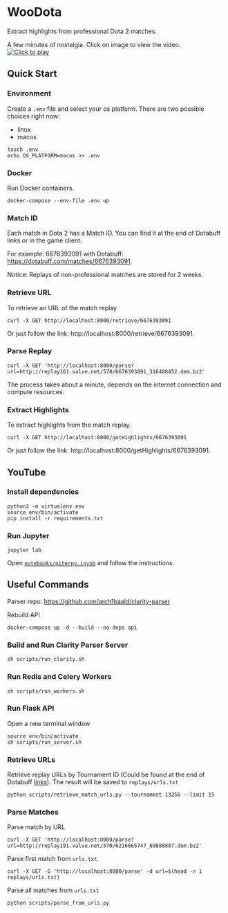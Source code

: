 
# WooDota
Extract highlights from professional Dota 2 matches.

A few minutes of nostalgia. Click on image to view the video.<br>
[![Click to play](https://user-images.githubusercontent.com/14360119/195078930-8b85ac35-3781-4f24-b5e5-b4208c2d9217.jpg)](https://www.youtube.com/watch?v=P4L2mo8fH8I)

## Quick Start
### Environment
Create a `.env` file and select your os platform. There are two possible choices right now:
- linux
- macos
```
touch .env
echo OS_PLATFORM=macos >> .env
```

### Docker
Run Docker containers.
```
docker-compose --env-file .env up
```

### Match ID
Each match in Dota 2 has a Match ID. You can find it at the end of Dotabuff links or in the game client.

For example: 6676393091 with Dotabuff: https://dotabuff.com/matches/6676393091.

Notice: Replays of non-professional matches are stored for 2 weeks.

### Retrieve URL
To retrieve an URL of the match replay
```
curl -X GET http://localhost:8000/retrieve/6676393091
```
Or just follow the link: http://localhost:8000/retrieve/6676393091.

### Parse Replay
```
curl -X GET 'http://localhost:8000/parse?url=http://replay161.valve.net/570/6676393091_316408452.dem.bz2'
```
The process takes about a minute, depends on the internet connection and compute resources.

### Extract Highlights
To extract highlights from the match replay.
```
curl -X GET http://localhost:8000/getHighlights/6676393091
```
Or just follow the link: http://localhost:8000/getHighlights/6676393091.

## YouTube
### Install dependencies
```
python3 -m virtualenv env
source env/bin/activate
pip install -r requirements.txt
```

### Run Jupyter
```
jupyter lab
```

Open [`notebooks/piterpy.ipynb`](https://github.com/arch1baald/dota-highlights/blob/piterpy/notebooks/piterpy.ipynb) and follow the instructions.

## Useful Commands 

Parser repo: https://github.com/arch1baald/clarity-parser

Rebuild API
```
docker-compose up -d --build --no-deps api
```

### Build and Run Clarity Parser Server
```
sh scripts/run_clarity.sh
```

### Run Redis and Celery Workers
```
sh scripts/run_workers.sh
```

### Run Flask API
Open a new terminal window<br>
```
source env/bin/activate
sh scripts/run_server.sh
```

### Retrieve URLs
Retrieve replay URLs by Tournament ID (Could be found at the end of Dotabuff [links](https://www.dotabuff.com/esports/leagues/13256-the-international-2021)). The result will be saved to `replays/urls.txt`<br>
```
python scripts/retrieve_match_urls.py --tournament 13256 --limit 15
```

### Parse Matches
Parse match by URL<br>
```
curl -X GET 'http://localhost:8000/parse?url=http://replay191.valve.net/570/6216665747_89886887.dem.bz2'
```

Parse first match from `urls.txt`<br>
```
curl -X GET -G 'http://localhost:8000/parse' -d url=$(head -n 1 replays/urls.txt)
```

Parse all matches from `urls.txt`<br>
```
python scripts/parse_from_urls.py
```

